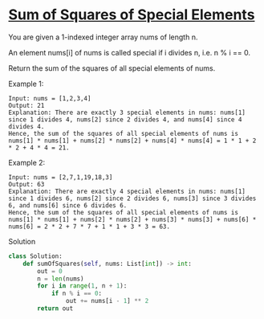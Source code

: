 # [Sum of Squares of Special Elements](https://leetcode.com/problems/sum-of-squares-of-special-elements/description/)

You are given a 1-indexed integer array nums of length n.

An element nums[i] of nums is called special if i divides n, i.e. n % i == 0.

Return the sum of the squares of all special elements of nums.

Example 1:
```
Input: nums = [1,2,3,4]
Output: 21
Explanation: There are exactly 3 special elements in nums: nums[1] since 1 divides 4, nums[2] since 2 divides 4, and nums[4] since 4 divides 4. 
Hence, the sum of the squares of all special elements of nums is nums[1] * nums[1] + nums[2] * nums[2] + nums[4] * nums[4] = 1 * 1 + 2 * 2 + 4 * 4 = 21.  
```
Example 2:
```
Input: nums = [2,7,1,19,18,3]
Output: 63
Explanation: There are exactly 4 special elements in nums: nums[1] since 1 divides 6, nums[2] since 2 divides 6, nums[3] since 3 divides 6, and nums[6] since 6 divides 6. 
Hence, the sum of the squares of all special elements of nums is nums[1] * nums[1] + nums[2] * nums[2] + nums[3] * nums[3] + nums[6] * nums[6] = 2 * 2 + 7 * 7 + 1 * 1 + 3 * 3 = 63. 
```
Solution
```python
class Solution:
    def sumOfSquares(self, nums: List[int]) -> int:
        out = 0
        n = len(nums)
        for i in range(1, n + 1):
            if n % i == 0:
                out += nums[i - 1] ** 2
        return out
```
